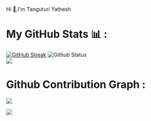 Hi 👋,I'm  Tanguturi Yathesh 
# My GitHub Stats  📊 :
[![GitHub Streak](https://streak-stats.demolab.com?user=yathesh1492&theme=highcontrast)](https://git.io/streak-stats)
![Github Status](https://github-readme-stats.vercel.app/api?username=yathesh1492&theme=radical&hide_border=false&include_all_commits=true&count_private=true)<br/>
![](https://github-readme-stats.vercel.app/api/top-langs/?username=yathesh1492&theme=radical&hide_border=false&include_all_commits=true&count_private=true&layout=compact)

# Github Contribution Graph :
![](https://github-readme-activity-graph.vercel.app/graph?username=yathesh1492&bg_color=01010f&color=f5f5fe&line=ed4a7c&point=45994a&area=true&hide_border=true)

[![](https://visitcount.itsvg.in/api?id=yathesh1492&icon=5&color=1)](https://visitcount.itsvg.in)

